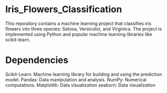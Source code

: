 # Iris_Flowers_Classification
This repository contains a machine learning project that classifies iris flowers into three species: Setosa, Versicolor, and Virginica. The project is implemented using Python and popular machine learning libraries like scikit-learn.


# Dependencies
Scikit-Learn: Machine learning library for building and using the prediction model. Pandas: Data manipulation and analysis. NumPy: Numerical computations. Matplotlib: Data visualization seaborn: Data visualization
